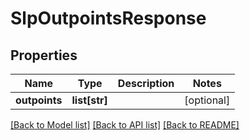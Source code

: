# SlpOutpointsResponse

## Properties
Name | Type | Description | Notes
------------ | ------------- | ------------- | -------------
**outpoints** | **list[str]** |  | [optional] 

[[Back to Model list]](../README.md#documentation-for-models) [[Back to API list]](../README.md#documentation-for-api-endpoints) [[Back to README]](../README.md)


